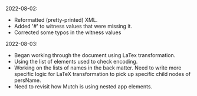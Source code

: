 2022-08-02: 

- Reformatted (pretty-printed) XML. 
- Added '#' to witness values that were missing it. 
- Corrected some typos in the witness values

2022-08-03: 

- Began working through the document using LaTex transformation. 
- Using the list of elements used to check encoding.
- Working on the lists of names in the back matter. Need to write more specific logic for LaTeX transformation to pick up specific child nodes of persName.
- Need to revisit how Mutch is using nested app elements.
